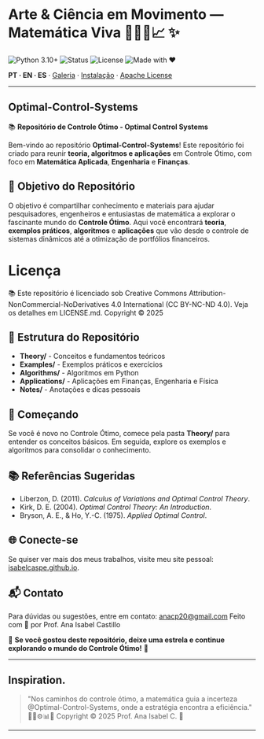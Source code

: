<!-- HERO -->
# Arte & Ciência em Movimento — Matemática Viva 💎🔁🧭📈 ✨

![Python 3.10+](https://img.shields.io/badge/Python-3.10%2B-blue)
![Status](https://img.shields.io/badge/Status-Active-brightgreen)
![License](https://img.shields.io/badge/License-Apache-gold)
![Made with ❤](https://img.shields.io/badge/Made%20with-❤-ff69b4)

**PT · EN · ES** · [Galeria](#galeria--gifs) · [Instalação](#instalação--installation--instalación) · [Apache License](#licença--license--licencia)

---
## Optimal-Control-Systems

📚 **Repositório de Controle Ótimo - Optimal Control Systems**

Bem-vindo ao repositório **Optimal-Control-Systems**! Este repositório foi criado para reunir **teoria, algoritmos e aplicações** em Controle Ótimo, com foco em **Matemática Aplicada**, **Engenharia** e **Finanças**.

## 🎯 **Objetivo do Repositório**
O objetivo é compartilhar conhecimento e materiais para ajudar pesquisadores, engenheiros e entusiastas de matemática a explorar o fascinante mundo do **Controle Ótimo**. Aqui você encontrará **teoria**, **exemplos práticos**, **algoritmos** e **aplicações** que vão desde o controle de sistemas dinâmicos até a otimização de portfólios financeiros.

# Licença
📚 Este repositório é licenciado sob Creative Commons Attribution-NonCommercial-NoDerivatives 4.0 International (CC BY-NC-ND 4.0). Veja os detalhes em LICENSE.md.
Copyright © 2025
## 📁 **Estrutura do Repositório**

- **Theory/** - Conceitos e fundamentos teóricos
- **Examples/** - Exemplos práticos e exercícios
- **Algorithms/** - Algoritmos em Python 
- **Applications/** - Aplicações em Finanças, Engenharia e Física
- **Notes/** - Anotações e dicas pessoais

## 🚀 **Começando**
Se você é novo no Controle Ótimo, comece pela pasta **Theory/** para entender os conceitos básicos. Em seguida, explore os exemplos e algoritmos para consolidar o conhecimento.

## 📚 **Referências Sugeridas**
- Liberzon, D. (2011). *Calculus of Variations and Optimal Control Theory*.
- Kirk, D. E. (2004). *Optimal Control Theory: An Introduction*.
- Bryson, A. E., & Ho, Y.-C. (1975). *Applied Optimal Control*.

## 🌐 **Conecte-se**
Se quiser ver mais dos meus trabalhos, visite meu site pessoal: [isabelcaspe.github.io](https://isabelcaspe.github.io/).

## 📬 **Contato**
Para dúvidas ou sugestões, entre em contato: [anacp20@gmail.com](mailto:anacp20@gmail.com)
Feito com 💙 por Prof. Ana Isabel Castillo

🌟 **Se você gostou deste repositório, deixe uma estrela e continue explorando o mundo do Controle Ótimo!** 🌟

---
## Inspiration.
> "Nos caminhos do controle ótimo, a matemática guia a incerteza @Optimal-Control-Systems, onde a estratégia encontra a eficiência." 🎯📐⚙️📊🧭
>  Copyright © 2025 Prof. Ana Isabel C. 💙

---
